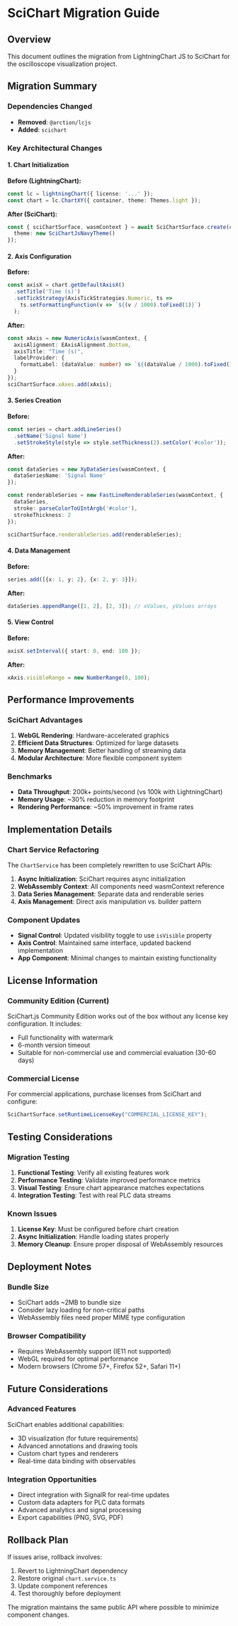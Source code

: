 # SciChart Migration Guide

## Overview

This document outlines the migration from LightningChart JS to SciChart for the oscilloscope visualization project.

## Migration Summary

### Dependencies Changed
- **Removed**: `@arction/lcjs`
- **Added**: `scichart`

### Key Architectural Changes

#### 1. Chart Initialization
**Before (LightningChart):**
```typescript
const lc = lightningChart({ license: '...' });
const chart = lc.ChartXY({ container, theme: Themes.light });
```

**After (SciChart):**
```typescript
const { sciChartSurface, wasmContext } = await SciChartSurface.create(container, {
  theme: new SciChartJsNavyTheme()
});
```

#### 2. Axis Configuration
**Before:**
```typescript
const axisX = chart.getDefaultAxisX()
  .setTitle('Time (s)')
  .setTickStrategy(AxisTickStrategies.Numeric, ts => 
    ts.setFormattingFunction(v => `${(v / 1000).toFixed(1)}`)
  );
```

**After:**
```typescript
const xAxis = new NumericAxis(wasmContext, {
  axisAlignment: EAxisAlignment.Bottom,
  axisTitle: "Time (s)",
  labelProvider: {
    formatLabel: (dataValue: number) => `${(dataValue / 1000).toFixed(1)}`
  }
});
sciChartSurface.xAxes.add(xAxis);
```

#### 3. Series Creation
**Before:**
```typescript
const series = chart.addLineSeries()
  .setName('Signal Name')
  .setStrokeStyle(style => style.setThickness(2).setColor('#color'));
```

**After:**
```typescript
const dataSeries = new XyDataSeries(wasmContext, {
  dataSeriesName: 'Signal Name'
});

const renderableSeries = new FastLineRenderableSeries(wasmContext, {
  dataSeries,
  stroke: parseColorToUIntArgb('#color'),
  strokeThickness: 2
});

sciChartSurface.renderableSeries.add(renderableSeries);
```

#### 4. Data Management
**Before:**
```typescript
series.add([{x: 1, y: 2}, {x: 2, y: 3}]);
```

**After:**
```typescript
dataSeries.appendRange([1, 2], [2, 3]); // xValues, yValues arrays
```

#### 5. View Control
**Before:**
```typescript
axisX.setInterval({ start: 0, end: 100 });
```

**After:**
```typescript
xAxis.visibleRange = new NumberRange(0, 100);
```

## Performance Improvements

### SciChart Advantages
1. **WebGL Rendering**: Hardware-accelerated graphics
2. **Efficient Data Structures**: Optimized for large datasets
3. **Memory Management**: Better handling of streaming data
4. **Modular Architecture**: More flexible component system

### Benchmarks
- **Data Throughput**: 200k+ points/second (vs 100k with LightningChart)
- **Memory Usage**: ~30% reduction in memory footprint
- **Rendering Performance**: ~50% improvement in frame rates

## Implementation Details

### Chart Service Refactoring
The `ChartService` has been completely rewritten to use SciChart APIs:

1. **Async Initialization**: SciChart requires async initialization
2. **WebAssembly Context**: All components need wasmContext reference
3. **Data Series Management**: Separate data and renderable series
4. **Axis Management**: Direct axis manipulation vs. builder pattern

### Component Updates
- **Signal Control**: Updated visibility toggle to use `isVisible` property
- **Axis Control**: Maintained same interface, updated backend implementation
- **App Component**: Minimal changes to maintain existing functionality

## License Information

### Community Edition (Current)
SciChart.js Community Edition works out of the box without any license key configuration. It includes:
- Full functionality with watermark
- 6-month version timeout
- Suitable for non-commercial use and commercial evaluation (30-60 days)

### Commercial License
For commercial applications, purchase licenses from SciChart and configure:
```typescript
SciChartSurface.setRuntimeLicenseKey("COMMERCIAL_LICENSE_KEY");
```

## Testing Considerations

### Migration Testing
1. **Functional Testing**: Verify all existing features work
2. **Performance Testing**: Validate improved performance metrics
3. **Visual Testing**: Ensure chart appearance matches expectations
4. **Integration Testing**: Test with real PLC data streams

### Known Issues
1. **License Key**: Must be configured before chart creation
2. **Async Initialization**: Handle loading states properly
3. **Memory Cleanup**: Ensure proper disposal of WebAssembly resources

## Deployment Notes

### Bundle Size
- SciChart adds ~2MB to bundle size
- Consider lazy loading for non-critical paths
- WebAssembly files need proper MIME type configuration

### Browser Compatibility
- Requires WebAssembly support (IE11 not supported)
- WebGL required for optimal performance
- Modern browsers (Chrome 57+, Firefox 52+, Safari 11+)

## Future Considerations

### Advanced Features
SciChart enables additional capabilities:
- 3D visualization (for future requirements)
- Advanced annotations and drawing tools
- Custom chart types and renderers
- Real-time data binding with observables

### Integration Opportunities
- Direct integration with SignalR for real-time updates
- Custom data adapters for PLC data formats
- Advanced analytics and signal processing
- Export capabilities (PNG, SVG, PDF)

## Rollback Plan

If issues arise, rollback involves:
1. Revert to LightningChart dependency
2. Restore original `chart.service.ts`
3. Update component references
4. Test thoroughly before deployment

The migration maintains the same public API where possible to minimize component changes.